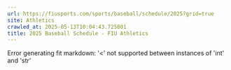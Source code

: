 ```yaml
---
url: https://fiusports.com/sports/baseball/schedule/2025?grid=true
site: Athletics
crawled_at: 2025-05-13T10:04:43.725801
title: 2025 Baseball Schedule - FIU Athletics
---
```


Error generating fit markdown: '<' not supported between instances of 'int' and 'str'